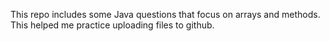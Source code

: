 This repo includes some Java questions that focus on arrays and methods. This helped me practice uploading files to github. 

